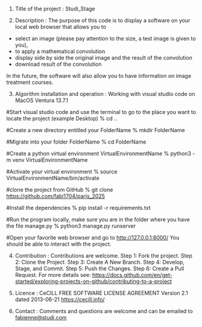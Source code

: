1. Title of the project : 
Studi_Stage

2. Description :
The purpose of this code is to display a software on your local web browser that allows you to 
- select an image (please pay attention to the size, a test image is given to you),
- to apply a mathematical convolution
- display side by side the original image and the result of the convolution 
- download result of the convolution

In the future, the software will also allow you to have information on image treatment courses.

3. Algorithm installation and operation :
Working with visual studio code on MacOS Ventura 13.7.1

#Start visual studio code and use the terminal to go to the place you want to locate the project (example Desktop)
% cd ..

#Create a new directory entitled your FolderName
% mkdir FolderName

#Migrate into your folder FolderName
% cd FolderName

#Create a python virtual environment VirtualEnvironmentName
% python3 -m venv VirtualEnvironmentName

#Activate your virtual environment
% source VirtualEnvironmentName/bin/activate

#clone the project from GitHub
% git clone https://github.com/fabi1704/paris_2025

#Install the dependencies
% pip install -r requirements.txt

#Run the program locally, make sure you are in the folder where you have the file manage.py
% python3 manage.py runserver

#Open your favorite web browser and go to http://127.0.0.1:8000/
You should be able to interact with the project. 

4. Contribution :
Contributions are welcome.
Step 1: Fork the project. 
Step 2: Clone the Project. 
Step 3: Create A New Branch. 
Step 4: Develop, Stage, and Commit. 
Step 5: Push the Changes. 
Step 6: Create a Pull Request.
For more details see:
https://docs.github.com/en/get-started/exploring-projects-on-github/contributing-to-a-project

5. Licence :
CeCILL FREE SOFTWARE LICENSE AGREEMENT
Version 2.1 dated 2013-06-21
https://cecill.info/

6. Contact :
Comments and questions are welcome and can be emailed to fabienne@studi.com
